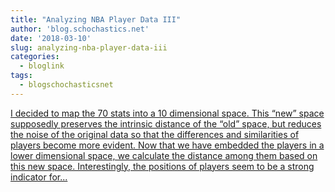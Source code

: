 ```yaml
---
title: "Analyzing NBA Player Data III"
author: 'blog.schochastics.net'
date: '2018-03-10'
slug: analyzing-nba-player-data-iii
categories:
  - bloglink
tags:
  - blogschochasticsnet
---
```


[I decided to map the 70 stats into a 10 dimensional space. This “new” space supposedly preserves the intrinsic distance of the “old” space, but reduces the noise of the original data so that the differences and similarities of players become more evident. Now that we have embedded the players in a lower dimensional space, we calculate the distance among them based on this new space. Interestingly, the positions of players seem to be a strong indicator for...<click to read more>](http://blog.schochastics.net/post/analyzing-nba-player-data-iii-similarity-networks/)

